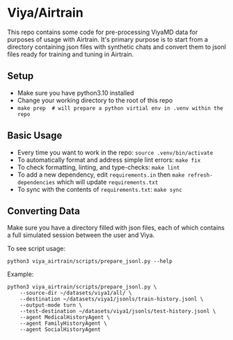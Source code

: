 # Viya/Airtrain

This repo contains some code for pre-processing ViyaMD data for purposes
of usage with Airtrain. It's primary purpose is to start from a directory
containing json files with synthetic chats and convert them to jsonl
files ready for training and tuning in Airtrain.

## Setup

- Make sure you have python3.10 installed
- Change your working directory to the root of this repo
- `make prep  # will prepare a python virtial env in .venv within the repo`

## Basic Usage

- Every time you want to work in the repo: `source .venv/bin/activate`
- To automatically format and address simple lint errors: `make fix`
- To check formatting, linting, and type-checks: `make lint`
- To add a new dependency, edit `requirements.in` then `make refresh-dependencies`
which will update `requirements.txt`
- To sync with the contents of `requirements.txt`: `make sync`

## Converting Data

Make sure you have a directory filled with json files, each of which
contains a full simulated session between the user and Viya.

To see script usage:
```
python3 viya_airtrain/scripts/prepare_jsonl.py --help
```

Example:

```
python3 viya_airtrain/scripts/prepare_jsonl.py \
    --source-dir ~/datasets/viya1/all/ \
    --destination ~/datasets/viya1/jsonls/train-history.jsonl \
    --output-mode turn \
    --test-destination ~/datasets/viya1/jsonls/test-history.jsonl \
    --agent MedicalHistoryAgent \
    --agent FamilyHistoryAgent \
    --agent SocialHistoryAgent
```
